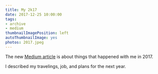 ```yaml
---
title: My 2k17
date: 2017-12-25 10:00:00
tags:
- archive
- medium
thumbnailImagePosition: left
autoThumbnailImage: yes
photos: 2017.jpeg
---
```


The new [Medium article](https://medium.com/@sacret/%D0%BC%D0%BE%D0%B9-2k17-eaefb4b875f7) is about things that happened with me in 2017.
<!-- more -->
I described my travelings, job, and plans for the next year.